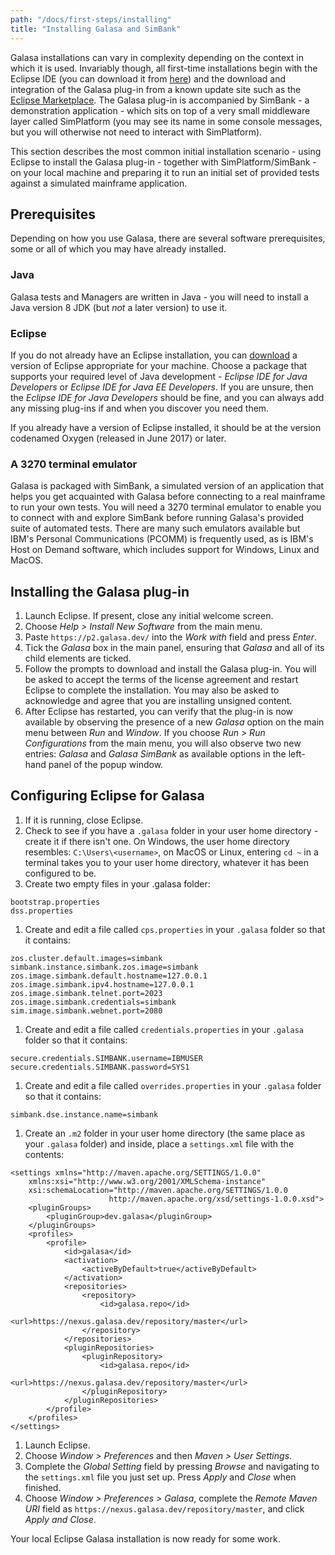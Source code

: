 ```yaml
---
path: "/docs/first-steps/installing"
title: "Installing Galasa and SimBank"
---
```


Galasa installations can vary in complexity depending on the context in which it is used. Invariably though, all first-time installations begin with the Eclipse IDE (you can download it from <a href="https://www.eclipse.org/downloads/packages/installer" target="_blank">here</a>) and the download and integration of the Galasa plug-in from a known update site such as the <a href="https://marketplace.eclipse.org" target="_blank">Eclipse Marketplace</a>. The Galasa plug-in is accompanied by SimBank - a demonstration application - which sits on top of a very small middleware layer called SimPlatform (you may see its name in some console messages, but you will otherwise not need to interact with SimPlatform). 

<!-- Later, you are likely to want to enhance your test capabilities and exploit Galasa's ability to integrate with automated CI/CD pipelines and a Kubernetes or equivalent container orchestration environment. Other similar but more complex scenarios are also possible, and may be required if your situation demands it. -->

This section describes the most common initial installation scenario - using Eclipse to install the Galasa plug-in - together with SimPlatform/SimBank - on your local machine and preparing it to run an initial set of provided tests against a simulated mainframe application. 

## Prerequisites
Depending on how you use Galasa, there are several software prerequisites, some or all of which you may have already installed.

### Java
Galasa tests and Managers are written in Java - you will need to install a Java version 8 JDK (but *not* a later version) to use it.

### Eclipse
If you do not already have an Eclipse installation, you can <a href="https://www.eclipse.org/downloads/packages/installer" target="_blank">download</a> a version of Eclipse appropriate for your machine. Choose a package that supports your required level of Java development - *Eclipse IDE for Java Developers* or *Eclipse IDE for Java EE Developers*. If you are unsure, then the *Eclipse IDE for Java Developers* should be fine, and you can always add any missing plug-ins if and when you discover you need them. 

If you already have a version of Eclipse installed, it should be at the version codenamed Oxygen (released in June 2017) or later.

### A 3270 terminal emulator
Galasa is packaged with SimBank, a simulated version of an application that helps you get acquainted with Galasa before connecting to a real mainframe to run your own tests. You will need a 3270 terminal emulator to enable you to connect with and explore SimBank before running Galasa's provided suite of automated tests. There are many such emulators available but IBM's Personal Communications (PCOMM) is frequently used, as is IBM's Host on Demand software, which includes support for Windows, Linux and MacOS.

## Installing the Galasa plug-in
1. Launch Eclipse. If present, close any initial welcome screen.
1. Choose *Help > Install New Software* from the main menu.
1. Paste `https://p2.galasa.dev/` into the *Work with* field and press *Enter*.
1. Tick the *Galasa* box in the main panel, ensuring that *Galasa* and all of its child elements are ticked.
1. Follow the prompts to download and install the Galasa plug-in. You will be asked to accept the terms of the license agreement and restart Eclipse to complete the installation. You may also be asked to acknowledge and agree that you are installing unsigned content.
1. After Eclipse has restarted, you can verify that the plug-in is now available by observing the presence of a new *Galasa* option on the main menu between *Run* and *Window*. If you choose *Run > Run Configurations* from the main menu, you will also observe two new entries: *Galasa* and *Galasa SimBank* as available options in the left-hand panel of the popup window.

## Configuring Eclipse for Galasa
1. If it is running, close Eclipse.
1. Check to see if you have a `.galasa` folder in your user home directory - create it if there isn't one. On Windows, the user home directory resembles: `C:\Users\<username>`, on MacOS or Linux, entering `cd ~` in a terminal takes you to your user home directory, whatever it has been configured to be.
1. Create two empty files in your .galasa folder:
```
bootstrap.properties
dss.properties
```
1. Create and edit a file called `cps.properties` in your `.galasa` folder so that it contains:
```
zos.cluster.default.images=simbank
simbank.instance.simbank.zos.image=simbank
zos.image.simbank.default.hostname=127.0.0.1
zos.image.simbank.ipv4.hostname=127.0.0.1
zos.image.simbank.telnet.port=2023
zos.image.simbank.credentials=simbank
sim.image.simbank.webnet.port=2080
```
1. Create and edit a file called `credentials.properties` in your `.galasa` folder so that it contains:
```
secure.credentials.SIMBANK.username=IBMUSER
secure.credentials.SIMBANK.password=SYS1
```
1. Create and edit a file called `overrides.properties` in your `.galasa` folder so that it contains:
```
simbank.dse.instance.name=simbank
```
1. Create an `.m2` folder in your user home directory (the same place as your `.galasa` folder) and inside, place a `settings.xml` file with the contents: 
```
<settings xmlns="http://maven.apache.org/SETTINGS/1.0.0"
    xmlns:xsi="http://www.w3.org/2001/XMLSchema-instance"
    xsi:schemaLocation="http://maven.apache.org/SETTINGS/1.0.0
                      http://maven.apache.org/xsd/settings-1.0.0.xsd">
    <pluginGroups>
        <pluginGroup>dev.galasa</pluginGroup>
    </pluginGroups>
    <profiles>
        <profile>
            <id>galasa</id>
            <activation>
                <activeByDefault>true</activeByDefault>
            </activation>
            <repositories>
                <repository>
                    <id>galasa.repo</id>
                    <url>https://nexus.galasa.dev/repository/master</url>
                </repository>
            </repositories>
            <pluginRepositories>
                <pluginRepository>
                    <id>galasa.repo</id>
                    <url>https://nexus.galasa.dev/repository/master</url>
                </pluginRepository>
            </pluginRepositories>
        </profile>
    </profiles>
</settings>
```
1. Launch Eclipse.
1. Choose *Window > Preferences* and then *Maven > User Settings*.
1. Complete the *Global Setting* field by pressing *Browse* and navigating to the `settings.xml` file you just set up. Press *Apply* and *Close* when finished.
1. Choose *Window > Preferences > Galasa*, complete the *Remote Maven URI* field as `https://nexus.galasa.dev/repository/master`, and click *Apply and Close*.

Your local Eclipse Galasa installation is now ready for some work.